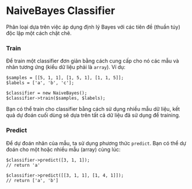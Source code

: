 # NaiveBayes Classifier

Phân loại dựa trên việc áp dụng định lý Bayes với các tiên đề (thuần túy) độc lập một cách chặt chẽ.
### Train

Để train một classifier đơn giản bằng cách cung cấp cho nó các mẫu và nhãn tương ứng (kiểu dữ liệu phải là `array`). Ví dụ:

```
$samples = [[5, 1, 1], [1, 5, 1], [1, 1, 5]];
$labels = ['a', 'b', 'c'];

$classifier = new NaiveBayes();
$classifier->train($samples, $labels);
```

Bạn có thể train cho classifier bằng cách sử dụng nhiều mẫu dữ liệu, kết quả dự đoán cuối dùng sẽ dựa trên tất cả dữ liệu đã sử dụng để training.

### Predict

Để dự đoán nhãn của mẫu, ta sử dụng phương thức `predict`. Bạn có thể dự đoán cho một hoặc nhiều mẫu (array) cùng lúc:

```
$classifier->predict([3, 1, 1]);
// return 'a'

$classifier->predict([[3, 1, 1], [1, 4, 1]]);
// return ['a', 'b']
```
